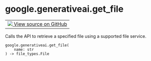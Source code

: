 
# google.generativeai.get_file

<!-- Insert buttons and diff -->

<table class="tfo-notebook-buttons tfo-api nocontent">
<td>
  <a target="_blank" href="https://github.com/google/generative-ai-python/blob/master/google/generativeai/files.py#L100-L105">
    <img src="https://www.tensorflow.org/images/GitHub-Mark-32px.png" />
    View source on GitHub
  </a>
</td>
</table>



Calls the API to retrieve a specified file using a supported file service.


<pre class="devsite-click-to-copy prettyprint lang-py tfo-signature-link">
<code>google.generativeai.get_file(
    name: str
) -> file_types.File
</code></pre>



<!-- Placeholder for "Used in" -->

